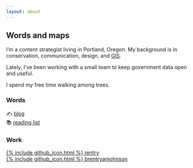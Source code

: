 ```yaml
---
layout: about
---
```


## Words and maps 

I’m a content strategist living in Portland, Oregon. My background is in conservation, communication, design, and [GIS](https://en.wikipedia.org/wiki/Geographic_information_science).

Lately, I’ve been working with a small team to keep government data open and useful.

I spend my free time walking among trees.

### Words
✍️ [blog](/posts)<br>
📚 [reading list](/books)

### Work
[{% include github_icon.html %} rentry](https://github.com/rentry)<br>
[{% include github_icon.html %} brentryanjohnson](https://github.com/brentryanjohnson)
